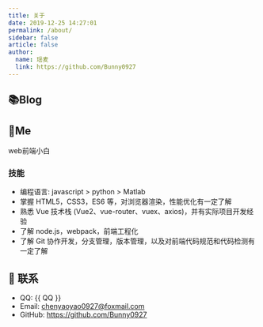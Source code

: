 ```yaml
---
title: 关于
date: 2019-12-25 14:27:01
permalink: /about/
sidebar: false
article: false
author:
  name: 瑶麦
  link: https://github.com/Bunny0927
---
```


## 📚Blog



## 🐼Me
web前端小白

### 技能

* 编程语言: javascript > python > Matlab
* 掌握 HTML5，CSS3，ES6 等，对浏览器渲染，性能优化有一定了解
* 熟悉 Vue 技术栈 (Vue2、vue-router、vuex、axios)，并有实际项目开发经验
* 了解 node.js，webpack，前端工程化
* 了解 Git 协作开发，分支管理，版本管理，以及对前端代码规范和代码检测有一定了解
## :email: 联系

- QQ: <a :href="qqUrl">{{ QQ }}</a>
- Email:  <a href="mailto:chenyaoyao0927@foxmail.com">chenyaoyao0927@foxmail.com</a>
- GitHub: <https://github.com/Bunny0927>

<script>
  export default {
    data(){
      return {
        QQ: '1315212328',
        qqUrl: `tencent://message/?uin=${this.QQ}&Site=&Menu=yes`
      }
    },
    mounted(){
      const flag =  navigator.userAgent.match(/(phone|pad|pod|iPhone|iPod|ios|iPad|Android|Mobile|BlackBerry|IEMobile|MQQBrowser|JUC|Fennec|wOSBrowser|BrowserNG|WebOS|Symbian|Windows Phone)/i);
      if(flag){
        this.qqUrl = `mqqwpa://im/chat?chat_type=wpa&uin=${this.QQ}&version=1&src_type=web&web_src=oicqzone.com`
      }
    }
  }
</script>
